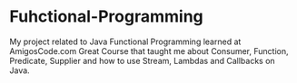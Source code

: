 # Fuhctional-Programming
My project related to Java Functional Programming learned at AmigosCode.com
Great Course that taught me about Consumer, Function, Predicate, Supplier and how to use Stream, Lambdas and Callbacks on Java.

